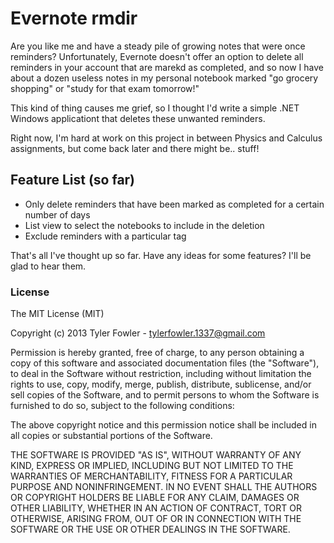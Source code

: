 Evernote rmdir
============================
Are you like me and have a steady pile of growing notes that were once reminders? Unfortunately, Evernote doesn't offer an option to delete all reminders in your account that are marekd as completed, and so now I have about a dozen useless notes in my personal notebook marked "go grocery shopping" or "study for that exam tomorrow!"

This kind of thing causes me grief, so I thought I'd write a simple .NET Windows applicationt that deletes these unwanted reminders.

Right now, I'm hard at work on this project in between Physics and Calculus assignments, but come back later and there might be.. stuff!

Feature List (so far)
----------------------------
- Only delete reminders that have been marked as completed for a certain number of days
- List view to select the notebooks to include in the deletion
- Exclude reminders with a particular tag

That's all I've thought up so far. Have any ideas for some features? I'll be glad to hear them.

### License
The MIT License (MIT)

Copyright (c) 2013 Tyler Fowler - tylerfowler.1337@gmail.com

Permission is hereby granted, free of charge, to any person obtaining a copy
of this software and associated documentation files (the "Software"), to deal
in the Software without restriction, including without limitation the rights
to use, copy, modify, merge, publish, distribute, sublicense, and/or sell
copies of the Software, and to permit persons to whom the Software is
furnished to do so, subject to the following conditions:

The above copyright notice and this permission notice shall be included in
all copies or substantial portions of the Software.

THE SOFTWARE IS PROVIDED "AS IS", WITHOUT WARRANTY OF ANY KIND, EXPRESS OR
IMPLIED, INCLUDING BUT NOT LIMITED TO THE WARRANTIES OF MERCHANTABILITY,
FITNESS FOR A PARTICULAR PURPOSE AND NONINFRINGEMENT. IN NO EVENT SHALL THE
AUTHORS OR COPYRIGHT HOLDERS BE LIABLE FOR ANY CLAIM, DAMAGES OR OTHER
LIABILITY, WHETHER IN AN ACTION OF CONTRACT, TORT OR OTHERWISE, ARISING FROM,
OUT OF OR IN CONNECTION WITH THE SOFTWARE OR THE USE OR OTHER DEALINGS IN
THE SOFTWARE.
